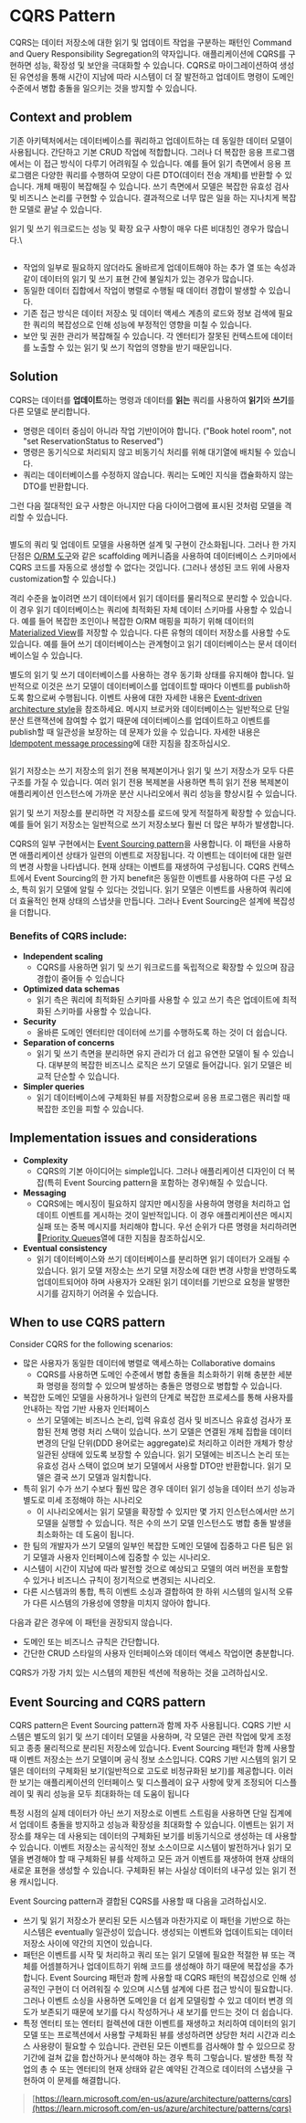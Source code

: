# CQRS Pattern

CQRS는 데이터 저장소에 대한 읽기 및 업데이트 작업을 구분하는 패턴인 Command and Query Responsibility Segregation의 약자입니다. 애플리케이션에 CQRS를 구현하면 성능, 확장성 및 보안을 극대화할 수 있습니다. CQRS로 마이그레이션하여 생성된 유연성을 통해 시간이 지남에 따라 시스템이 더 잘 발전하고 업데이트 명령이 도메인 수준에서 병합 충돌을 일으키는 것을 방지할 수 있습니다.

## Context and problem <a href="#context-and-problem" id="context-and-problem"></a>

기존 아키텍처에서는 데이터베이스를 쿼리하고 업데이트하는 데 동일한 데이터 모델이 사용됩니다. 간단하고 기본 CRUD 작업에 적합합니다. 그러나 더 복잡한 응용 프로그램에서는 이 접근 방식이 다루기 어려워질 수 있습니다. 예를 들어 읽기 측면에서 응용 프로그램은 다양한 쿼리를 수행하여 모양이 다른 DTO(데이터 전송 개체)를 반환할 수 있습니다. 개체 매핑이 복잡해질 수 있습니다. 쓰기 측면에서 모델은 복잡한 유효성 검사 및 비즈니스 논리를 구현할 수 있습니다. 결과적으로 너무 많은 일을 하는 지나치게 복잡한 모델로 끝날 수 있습니다.

읽기 및 쓰기 워크로드는 성능 및 확장 요구 사항이 매우 다른 비대칭인 경우가 많습니다.\\

<figure><img src="../../../.gitbook/assets/image (4).png" alt=""><figcaption></figcaption></figure>

* 작업의 일부로 필요하지 않더라도 올바르게 업데이트해야 하는 추가 열 또는 속성과 같이 데이터의 읽기 및 쓰기 표현 간에 불일치가 있는 경우가 많습니다.
* 동일한 데이터 집합에서 작업이 병렬로 수행될 때 데이터 경합이 발생할 수 있습니다.
* 기존 접근 방식은 데이터 저장소 및 데이터 액세스 계층의 로드와 정보 검색에 필요한 쿼리의 복잡성으로 인해 성능에 부정적인 영향을 미칠 수 있습니다.
* 보안 및 권한 관리가 복잡해질 수 있습니다. 각 엔터티가 잘못된 컨텍스트에 데이터를 노출할 수 있는 읽기 및 쓰기 작업의 영향을 받기 때문입니다.

## Solution

CQRS는 데이터를 **업데이트**하는 명령과 데이터를 **읽는** 쿼리를 사용하여 **읽기**와 **쓰기**를 다른 모델로 분리합니다.

* 명령은 데이터 중심이 아니라 작업 기반이어야 합니다. ("Book hotel room", not "set ReservationStatus to Reserved")
* 명령은 동기식으로 처리되지 않고 비동기식 처리를 위해 대기열에 배치될 수 있습니다.
* 쿼리는 데이터베이스를 수정하지 않습니다. 쿼리는 도메인 지식을 캡슐화하지 않는 DTO를 반환합니다.

그런 다음 절대적인 요구 사항은 아니지만 다음 다이어그램에 표시된 것처럼 모델을 격리할 수 있습니다.

<figure><img src="../../../.gitbook/assets/image (8) (1) (1).png" alt=""><figcaption></figcaption></figure>

별도의 쿼리 및 업데이트 모델을 사용하면 설계 및 구현이 간소화됩니다. 그러나 한 가지 단점은 [O/RM 도구](../orm\_tool.md)와 같은 scaffolding 메커니즘을 사용하여 데이터베이스 스키마에서 CQRS 코드를 자동으로 생성할 수 없다는 것입니다. (그러나 생성된 코드 위에 사용자 customization할 수 있습니다.)

격리 수준을 높이려면 쓰기 데이터에서 읽기 데이터를 물리적으로 분리할 수 있습니다. 이 경우 읽기 데이터베이스는 쿼리에 최적화된 자체 데이터 스키마를 사용할 수 있습니다. 예를 들어 복잡한 조인이나 복잡한 O/RM 매핑을 피하기 위해 데이터의 [Materialized View](https://learn.microsoft.com/en-us/azure/architecture/patterns/materialized-view)를 저장할 수 있습니다. 다른 유형의 데이터 저장소를 사용할 수도 있습니다. 예를 들어 쓰기 데이터베이스는 관계형이고 읽기 데이터베이스는 문서 데이터베이스일 수 있습니다.

별도의 읽기 및 쓰기 데이터베이스를 사용하는 경우 동기화 상태를 유지해야 합니다. 일반적으로 이것은 쓰기 모델이 데이터베이스를 업데이트할 때마다 이벤트를 publish하도록 함으로써 수행됩니다. 이벤트 사용에 대한 자세한 내용은 [Event-driven architecture style](https://learn.microsoft.com/en-us/azure/architecture/guide/architecture-styles/event-driven)을 참조하세요. 메시지 브로커와 데이터베이스는 일반적으로 단일 분산 트랜잭션에 참여할 수 없기 때문에 데이터베이스를 업데이트하고 이벤트를 publish할 때 일관성을 보장하는 데 문제가 있을 수 있습니다. 자세한 내용은 [Idempotent message processing](https://learn.microsoft.com/en-us/azure/architecture/reference-architectures/containers/aks-mission-critical/mission-critical-data-platform#idempotent-message-processing)에 대한 지침을 참조하십시오.

<figure><img src="../../../.gitbook/assets/image (5) (1) (1).png" alt=""><figcaption></figcaption></figure>

읽기 저장소는 쓰기 저장소의 읽기 전용 복제본이거나 읽기 및 쓰기 저장소가 모두 다른 구조를 가질 수 있습니다. 여러 읽기 전용 복제본을 사용하면 특히 읽기 전용 복제본이 애플리케이션 인스턴스에 가까운 분산 시나리오에서 쿼리 성능을 향상시킬 수 있습니다.

읽기 및 쓰기 저장소를 분리하면 각 저장소를 로드에 맞게 적절하게 확장할 수 있습니다. 예를 들어 읽기 저장소는 일반적으로 쓰기 저장소보다 훨씬 더 많은 부하가 발생합니다.

CQRS의 일부 구현에서는 [Event Sourcing pattern](https://learn.microsoft.com/en-us/azure/architecture/patterns/event-sourcing)을 사용합니다. 이 패턴을 사용하면 애플리케이션 상태가 일련의 이벤트로 저장됩니다. 각 이벤트는 데이터에 대한 일련의 변경 사항을 나타냅니다. 현재 상태는 이벤트를 재생하여 구성됩니다. CQRS 컨텍스트에서 Event Sourcing의 한 가지 benefit은 동일한 이벤트를 사용하여 다른 구성 요소, 특히 읽기 모델에 알릴 수 있다는 것입니다. 읽기 모델은 이벤트를 사용하여 쿼리에 더 효율적인 현재 상태의 스냅샷을 만듭니다. 그러나 Event Sourcing은 설계에 복잡성을 더합니다.

### Benefits of CQRS include:

* **Independent scaling**
  * CQRS를 사용하면 읽기 및 쓰기 워크로드를 독립적으로 확장할 수 있으며 잠금 경합이 줄어들 수 있습니다
* **Optimized data schemas**
  * 읽기 측은 쿼리에 최적화된 스키마를 사용할 수 있고 쓰기 측은 업데이트에 최적화된 스키마를 사용할 수 있습니다.
* **Security**
  * 올바른 도메인 엔터티만 데이터에 쓰기를 수행하도록 하는 것이 더 쉽습니다.
* **Separation of concerns**
  * 읽기 및 쓰기 측면을 분리하면 유지 관리가 더 쉽고 유연한 모델이 될 수 있습니다. 대부분의 복잡한 비즈니스 로직은 쓰기 모델로 들어갑니다. 읽기 모델은 비교적 단순할 수 있습니다.
* **Simpler queries**
  * 읽기 데이터베이스에 구체화된 뷰를 저장함으로써 응용 프로그램은 쿼리할 때 복잡한 조인을 피할 수 있습니다.

## Implementation issues and considerations <a href="#implementation-issues-and-considerations" id="implementation-issues-and-considerations"></a>

* **Complexity**
  * CQRS의 기본 아이디어는 simple입니다. 그러나 애플리케이션 디자인이 더 복잡(특히 Event Sourcing pattern을 포함하는 경우)해질 수 있습니다.
* **Messaging**
  * CQRS에는 메시징이 필요하지 않지만 메시징을 사용하여 명령을 처리하고 업데이트 이벤트를 게시하는 것이 일반적입니다. 이 경우 애플리케이션은 메시지 실패 또는 중복 메시지를 처리해야 합니다. 우선 순위가 다른 명령을 처리하려면 [Priority Queues](https://learn.microsoft.com/en-us/azure/architecture/patterns/priority-queue)열에 대한 지침을 참조하십시오.
* **Eventual** **consistency**
  * 읽기 데이터베이스와 쓰기 데이터베이스를 분리하면 읽기 데이터가 오래될 수 있습니다. 읽기 모델 저장소는 쓰기 모델 저장소에 대한 변경 사항을 반영하도록 업데이트되어야 하며 사용자가 오래된 읽기 데이터를 기반으로 요청을 발행한 시기를 감지하기 어려울 수 있습니다.

## When to use CQRS pattern <a href="#when-to-use-cqrs-pattern" id="when-to-use-cqrs-pattern"></a>

Consider CQRS for the following scenarios:

* 많은 사용자가 동일한 데이터에 병렬로 액세스하는 Collaborative domains
  * CQRS를 사용하면 도메인 수준에서 병합 충돌을 최소화하기 위해 충분한 세분화 명령을 정의할 수 있으며 발생하는 충돌은 명령으로 병합할 수 있습니다.
* 복잡한 도메인 모델을 사용하거나 일련의 단계로 복잡한 프로세스를 통해 사용자를 안내하는 작업 기반 사용자 인터페이스
  * 쓰기 모델에는 비즈니스 논리, 입력 유효성 검사 및 비즈니스 유효성 검사가 포함된 전체 명령 처리 스택이 있습니다. 쓰기 모델은 연결된 개체 집합을 데이터 변경의 단일 단위(DDD 용어로는 aggregate)로 처리하고 이러한 개체가 항상 일관된 상태에 있도록 보장할 수 있습니다. 읽기 모델에는 비즈니스 논리 또는 유효성 검사 스택이 없으며 보기 모델에서 사용할 DTO만 반환합니다. 읽기 모델은 결국 쓰기 모델과 일치합니다.
* 특히 읽기 수가 쓰기 수보다 훨씬 많은 경우 데이터 읽기 성능을 데이터 쓰기 성능과 별도로 미세 조정해야 하는 시나리오
  * 이 시나리오에서는 읽기 모델을 확장할 수 있지만 몇 가지 인스턴스에서만 쓰기 모델을 실행할 수 있습니다. 적은 수의 쓰기 모델 인스턴스도 병합 충돌 발생을 최소화하는 데 도움이 됩니다.
* 한 팀의 개발자가 쓰기 모델의 일부인 복잡한 도메인 모델에 집중하고 다른 팀은 읽기 모델과 사용자 인터페이스에 집중할 수 있는 시나리오.
* 시스템이 시간이 지남에 따라 발전할 것으로 예상되고 모델의 여러 버전을 포함할 수 있거나 비즈니스 규칙이 정기적으로 변경되는 시나리오.
* 다른 시스템과의 통합, 특히 이벤트 소싱과 결합하여 한 하위 시스템의 일시적 오류가 다른 시스템의 가용성에 영향을 미치지 않아야 합니다.

다음과 같은 경우에 이 패턴을 권장되지 않습니다.

* 도메인 또는 비즈니스 규칙은 간단합니다.
* 간단한 CRUD 스타일의 사용자 인터페이스와 데이터 액세스 작업이면 충분합니다.

CQRS가 가장 가치 있는 시스템의 제한된 섹션에 적용하는 것을 고려하십시오.

## Event Sourcing and CQRS pattern

CQRS pattern은 Event Sourcing pattern과 함께 자주 사용됩니다. CQRS 기반 시스템은 별도의 읽기 및 쓰기 데이터 모델을 사용하며, 각 모델은 관련 작업에 맞게 조정되고 종종 물리적으로 분리된 저장소에 있습니다. Event Sourcing 패턴과 함께 사용할 때 이벤트 저장소는 쓰기 모델이며 공식 정보 소스입니다. CQRS 기반 시스템의 읽기 모델은 데이터의 구체화된 보기(일반적으로 고도로 비정규화된 보기)를 제공합니다. 이러한 보기는 애플리케이션의 인터페이스 및 디스플레이 요구 사항에 맞게 조정되어 디스플레이 및 쿼리 성능을 모두 최대화하는 데 도움이 됩니다

특정 시점의 실제 데이터가 아닌 쓰기 저장소로 이벤트 스트림을 사용하면 단일 집계에서 업데이트 충돌을 방지하고 성능과 확장성을 최대화할 수 있습니다. 이벤트는 읽기 저장소를 채우는 데 사용되는 데이터의 구체화된 보기를 비동기식으로 생성하는 데 사용할 수 있습니다. 이벤트 저장소는 공식적인 정보 소스이므로 시스템이 발전하거나 읽기 모델을 변경해야 할 때 구체화된 뷰를 삭제하고 모든 과거 이벤트를 재생하여 현재 상태의 새로운 표현을 생성할 수 있습니다. 구체화된 뷰는 사실상 데이터의 내구성 있는 읽기 전용 캐시입니다.

Event Sourcing pattern과 결합된 CQRS를 사용할 때 다음을 고려하십시오.

* 쓰기 및 읽기 저장소가 분리된 모든 시스템과 마찬가지로 이 패턴을 기반으로 하는 시스템은 eventually 일관성이 있습니다. 생성되는 이벤트와 업데이트되는 데이터 저장소 사이에 약간의 지연이 있습니다.
* 패턴은 이벤트를 시작 및 처리하고 쿼리 또는 읽기 모델에 필요한 적절한 뷰 또는 객체를 어셈블하거나 업데이트하기 위해 코드를 생성해야 하기 때문에 복잡성을 추가합니다. Event Sourcing 패턴과 함께 사용할 때 CQRS 패턴의 복잡성으로 인해 성공적인 구현이 더 어려워질 수 있으며 시스템 설계에 다른 접근 방식이 필요합니다. 그러나 이벤트 소싱을 사용하면 도메인을 더 쉽게 모델링할 수 있고 데이터 변경 의도가 보존되기 때문에 보기를 다시 작성하거나 새 보기를 만드는 것이 더 쉽습니다.
* 특정 엔터티 또는 엔터티 컬렉션에 대한 이벤트를 재생하고 처리하여 데이터의 읽기 모델 또는 프로젝션에서 사용할 구체화된 뷰를 생성하려면 상당한 처리 시간과 리소스 사용량이 필요할 수 있습니다. 관련된 모든 이벤트를 검사해야 할 수 있으므로 장기간에 걸쳐 값을 합산하거나 분석해야 하는 경우 특히 그렇습니다. 발생한 특정 작업의 총 수 또는 엔터티의 현재 상태와 같은 예약된 간격으로 데이터의 스냅샷을 구현하여 이 문제를 해결합니다.

> [https://learn.microsoft.com/en-us/azure/architecture/patterns/cqrs](https://learn.microsoft.com/en-us/azure/architecture/patterns/cqrs)
